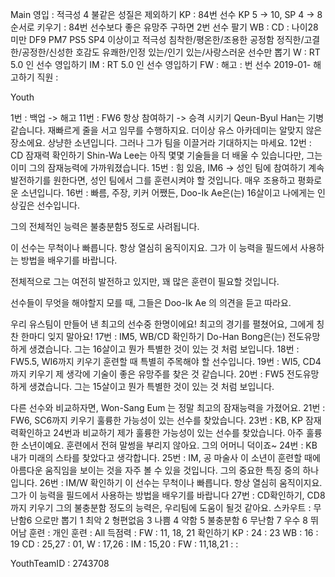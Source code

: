 Main
영입	: 적극성 4 불같은 성질은 제외하기
KP	: 84번 선수 KP 5 -> 10, SP 4 -> 8 순서로 키우기
	: 84번 선수보다 좋은 유망주 구하면 2번 선수 팔기
WB  : 
CD	: 나이28 미만 
	  DF9 PM7 PS5 SP4 이상이고
	  적극성 침착한/평온한/조용한 
	  공정함 정직한/고결한/공정한/신성한 
	  호감도 유쾌한/인정 있는/인기 있는/사랑스러운 
	  선수만 뽑기
W	: RT 5.0 인 선수 영입하기 
IM  : RT 5.0 인 선수 영입하기
FW  : 
해고	: 번 선수 2019-01- 해고하기
직원	: 

Youth

1번 : 백업 -> 해고
11번 : FW6 항상 참여하기 -> 승격 시키기
    Qeun-Byul Han는 기병 같습니다. 
    재빠르게 줄을 서고 임무를 수행하지요.
    더이상 유스 아카데미는 알맞지 않은 장소에요.
    상냥한 소년입니다. 그러나 그가 팀을 이끌거라 기대하지는 마세요.
12번 : CD 잠재력 확인하기
   Shin-Wa Lee는 아직 몇몇 기술들을 더 배울 수 있습니다만, 그는 이미 그의 잠재능력에 가까워졌습니다.
15번 : 힘 있음, IM6 -> 성인 팀에 참여하기
   계속 발전하기를 원한다면, 성인 팀에서 그를 훈련시켜야 할 것입니다.
   매우 조용하고 평화로운 소년입니다.
16번 : 빠름, 주장, 키커
   어쨌든, Doo-Ik Ae은(는) 16살이고 나에게는 인상깊은 선수입니다.
 
   그의 전체적인 능력은 불충분함5 정도로 사려됩니다. 

   이 선수는 무척이나 빠릅니다. 항상 열심히 움직이지요. 
   그가 이 능력을 필드에서 사용하는 방법을 배우기를 바랍니다.

   전체적으로 그는 여전히 발전하고 있지만, 꽤 많은 훈련이 필요할 것입니다.

   선수들이 무엇을 해야할지 모를 때, 그들은 Doo-Ik Ae 의 의견을 듣고 따라요.

   우리 유스팀이 만들어 낸 최고의 선수중 한명이에요!
   최고의 경기를 펼쳤어요, 그에게 칭찬 한마디 잊지 말아요!
17번 : IM5, WB/CD 확인하기
   Do-Han Bong은(는) 전도유망하게 생겼습니다. 
   그는 16살이고 뭔가 특별한 것이 있는 것 처럼 보입니다.
18번 : FW5.5, WI6까지 키우기
    훈련할 때 특별히 주목해야 할 선수입니다.
19번 : WI5, CD4까지 키우기
   제 생각에 기술이 좋은 유망주를 찾은 것 같습니다. 
20번 : FW5
   전도유망하게 생겼습니다. 
   그는 15살이고 뭔가 특별한 것이 있는 것 처럼 보입니다.

   다른 선수와 비교하자면, Won-Sang Eum 는 정말 최고의 잠재능력을 가졌어요.
21번 : FW6, SC6까지 키우기
   훌륭한 가능성이 있는 선수를 찾았습니다.
23번 : KB, KP 잠재력확인하고 24번과 비교하기
   제가 훌륭한 가능성이 있는 선수를 찾았습니다.
   아주 훌륭한 소년이예요. 훈련에서 전혀 말썽을 부리지 않아요. 그의 어머니 덕이죠~
24번 : KB
   내가 미래의 스타를 찾았다고 생각합니다.
25번 : IM, 공 마술사
   이 소년이 훈련할 때에 아름다운 움직임을 보이는 것을 자주 볼 수 있을 것입니다. 
   그의 중요한 특징 중의 하나입니다.
26번 : IM/W 확인하기
   이 선수는 무척이나 빠릅니다. 항상 열심히 움직이지요.
   그가 이 능력을 필드에서 사용하는 방법을 배우기를 바랍니다
27번 : CD확인하기, CD8까지 키우기
   그의 불충분함 정도의 능력은, 우리팀에 도움이 될것 같아요.
스카우트 : 무난함6 으로만 뽑기
1 최악
2 형편없음
3 나쁨
4 약함
5 불충분함
6 무난함
7 우수
8 뛰어남
훈련 :
   개인 훈련 : All
   득점력    : FW : 11, 18, 21 확인하기
   KP : 24       : 23
   WB : 16       : 19
   CD : 25,27    : 01,
   W  : 17,26    : 
   IM : 15,20    :
   FW : 11,18,21 : 
      : 

YouthTeamID : 2743708
